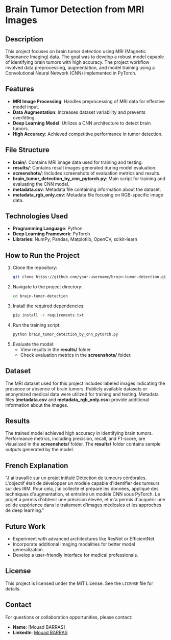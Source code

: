 # Brain Tumor Detection from MRI Images

## Description
This project focuses on brain tumor detection using MRI (Magnetic Resonance Imaging) data. The goal was to develop a robust model capable of identifying brain tumors with high accuracy. The project workflow involved data preprocessing, augmentation, and model training using a Convolutional Neural Network (CNN) implemented in PyTorch.

## Features
- **MRI Image Processing**: Handles preprocessing of MRI data for effective model input.
- **Data Augmentation**: Increases dataset variability and prevents overfitting.
- **Deep Learning Model**: Utilizes a CNN architecture to detect brain tumors.
- **High Accuracy**: Achieved competitive performance in tumor detection.

## File Structure
- **brain/**: Contains MRI image data used for training and testing.
- **results/**: Contains result images generated during model evaluation.
- **screenshots/**: Includes screenshots of evaluation metrics and results.
- **brain_tumor_detection_by_cnn_pytorch.py**: Main script for training and evaluating the CNN model.
- **metadata.csv**: Metadata file containing information about the dataset.
- **metadata_rgb_only.csv**: Metadata file focusing on RGB-specific image data.

## Technologies Used
- **Programming Language**: Python
- **Deep Learning Framework**: PyTorch
- **Libraries**: NumPy, Pandas, Matplotlib, OpenCV, scikit-learn

## How to Run the Project
1. Clone the repository:
   ```bash
   git clone https://github.com/your-username/brain-tumor-detection.git
   ```
2. Navigate to the project directory:
   ```bash
   cd brain-tumor-detection
   ```
3. Install the required dependencies:
   ```bash
   pip install -r requirements.txt
   ```
4. Run the training script:
   ```bash
   python brain_tumor_detection_by_cnn_pytorch.py
   ```
5. Evaluate the model:
   - View results in the **results/** folder.
   - Check evaluation metrics in the **screenshots/** folder.

## Dataset
The MRI dataset used for this project includes labeled images indicating the presence or absence of brain tumors. Publicly available datasets or anonymized medical data were utilized for training and testing. Metadata files (**metadata.csv** and **metadata_rgb_only.csv**) provide additional information about the images.

## Results
The trained model achieved high accuracy in identifying brain tumors. Performance metrics, including precision, recall, and F1-score, are visualized in the **screenshots/** folder. The **results/** folder contains sample outputs generated by the model.

## French Explanation
"J'ai travaillé sur un projet intitulé Détection de tumeurs cérébrales. L'objectif était de développer un modèle capable d'identifier des tumeurs sur des IRM. Pour cela, j'ai collecté et préparé les données, appliqué des techniques d'augmentation, et entraîné un modèle CNN sous PyTorch. Le projet a permis d'obtenir une précision élevée, et m'a permis d'acquérir une solide expérience dans le traitement d'images médicales et les approches de deep learning."

## Future Work
- Experiment with advanced architectures like ResNet or EfficientNet.
- Incorporate additional imaging modalities for better model generalization.
- Develop a user-friendly interface for medical professionals.

## License
This project is licensed under the MIT License. See the `LICENSE` file for details.

## Contact
For questions or collaboration opportunities, please contact:
- **Name**: [Mouad BARRAS]
- **LinkedIn**: [Mouad BARRAS](https://www.linkedin.com/in/mouad-barras/)
